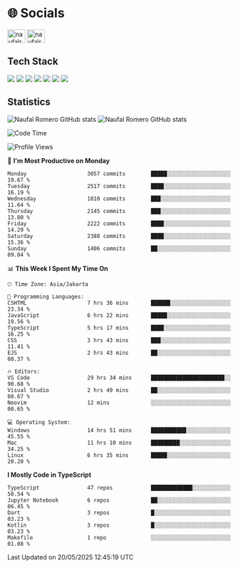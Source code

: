 <h1 align="">🌐 Socials</h1>
<p align="left">
<a href="https://linkedin.com/in/naufal-romero-putra-pratama-9ab816177/" target="blank"><img align="center" src="https://raw.githubusercontent.com/rahuldkjain/github-profile-readme-generator/master/src/images/icons/Social/linked-in-alt.svg" alt="naufalromero" height="30" width="40" /></a>
<a href="https://instagram.com/naufalromero" target="blank"><img align="center" src="https://raw.githubusercontent.com/rahuldkjain/github-profile-readme-generator/master/src/images/icons/Social/instagram.svg" alt="naufalromero" height="30" width="40" /></a>
</p>


<h2 align="">Tech Stack</h2>
<div align="">
  <img src="https://img.shields.io/badge/next.js-000000?style=for-the-badge&logo=nextdotjs&logoColor=white"/>
 <img src="https://img.shields.io/badge/typescript-%23007ACC.svg?style=for-the-badge&logo=typescript&logoColor=white"/>
 <img src="https://img.shields.io/badge/react-%2320232a.svg?style=for-the-badge&logo=react&logoColor=%2361DAFB"/>
 <img src="https://img.shields.io/badge/tailwindcss-%2338B2AC.svg?style=for-the-badge&logo=tailwind-css&logoColor=white"/>
 <img src="https://img.shields.io/badge/Prisma-3982CE?style=for-the-badge&logo=Prisma&logoColor=white"/>
 <img src="https://img.shields.io/badge/javascript-%23323330.svg?style=for-the-badge&logo=javascript&logoColor=%23F7DF1E"/>
 <img src="https://img.shields.io/badge/java-%23ED8B00.svg?style=for-the-badge&logo=openjdk&logoColor=white"/>
</div>


<h2 align="">Statistics</h2>
<div align="">
<img src="https://github-readme-stats-xi-nine-74.vercel.app/api?username=romves&show_icons=true&theme=tokyonight&include_all_commits=true&count_private=true" alt="Naufal Romero GitHub stats"/>
<img src="https://github-readme-stats-xi-nine-74.vercel.app/api/top-langs/?username=romves&theme=tokyonight&hide_border=false&include_all_commits=true&count_private=true&layout=compact" alt="Naufal Romero GitHub stats"/>
</div>

<!--START_SECTION:waka-->
![Code Time](http://img.shields.io/badge/Code%20Time-2%2C434%20hrs%2038%20mins-blue)

![Profile Views](http://img.shields.io/badge/Profile%20Views-0-blue)

📅 **I'm Most Productive on Monday** 

```text
Monday                   3057 commits        █████░░░░░░░░░░░░░░░░░░░░   19.67 % 
Tuesday                  2517 commits        ████░░░░░░░░░░░░░░░░░░░░░   16.19 % 
Wednesday                1810 commits        ███░░░░░░░░░░░░░░░░░░░░░░   11.64 % 
Thursday                 2145 commits        ███░░░░░░░░░░░░░░░░░░░░░░   13.80 % 
Friday                   2222 commits        ████░░░░░░░░░░░░░░░░░░░░░   14.29 % 
Saturday                 2388 commits        ████░░░░░░░░░░░░░░░░░░░░░   15.36 % 
Sunday                   1406 commits        ██░░░░░░░░░░░░░░░░░░░░░░░   09.04 % 
```


📊 **This Week I Spent My Time On** 

```text
🕑︎ Time Zone: Asia/Jakarta

💬 Programming Languages: 
CSHTML                   7 hrs 36 mins       ██████░░░░░░░░░░░░░░░░░░░   23.34 % 
JavaScript               6 hrs 22 mins       █████░░░░░░░░░░░░░░░░░░░░   19.56 % 
TypeScript               5 hrs 17 mins       ████░░░░░░░░░░░░░░░░░░░░░   16.25 % 
CSS                      3 hrs 43 mins       ███░░░░░░░░░░░░░░░░░░░░░░   11.41 % 
EJS                      2 hrs 43 mins       ██░░░░░░░░░░░░░░░░░░░░░░░   08.37 % 

🔥 Editors: 
VS Code                  29 hrs 34 mins      ███████████████████████░░   90.68 % 
Visual Studio            2 hrs 49 mins       ██░░░░░░░░░░░░░░░░░░░░░░░   08.67 % 
Neovim                   12 mins             ░░░░░░░░░░░░░░░░░░░░░░░░░   00.65 % 

💻 Operating System: 
Windows                  14 hrs 51 mins      ███████████░░░░░░░░░░░░░░   45.55 % 
Mac                      11 hrs 10 mins      █████████░░░░░░░░░░░░░░░░   34.25 % 
Linux                    6 hrs 35 mins       █████░░░░░░░░░░░░░░░░░░░░   20.20 % 
```

**I Mostly Code in TypeScript** 

```text
TypeScript               47 repos            █████████████░░░░░░░░░░░░   50.54 % 
Jupyter Notebook         6 repos             ██░░░░░░░░░░░░░░░░░░░░░░░   06.45 % 
Dart                     3 repos             █░░░░░░░░░░░░░░░░░░░░░░░░   03.23 % 
Kotlin                   3 repos             █░░░░░░░░░░░░░░░░░░░░░░░░   03.23 % 
Makefile                 1 repo              ░░░░░░░░░░░░░░░░░░░░░░░░░   01.08 % 
```




 Last Updated on 20/05/2025 12:45:19 UTC
<!--END_SECTION:waka-->

